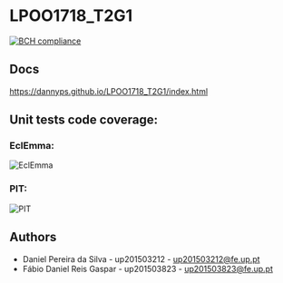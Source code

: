 # LPOO1718_T2G1

[![BCH compliance](https://bettercodehub.com/edge/badge/Dannyps/LPOO1718_T2G1?branch=master&token=d8a45f28adf2d48614fa1df8b51a035d5a310662)](https://bettercodehub.com/)
## Docs
https://dannyps.github.io/LPOO1718_T2G1/index.html

## Unit tests code coverage:

### EclEmma: 
![EclEmma](https://i.imgur.com/o0zTATh.png)

### PIT: 
![PIT](https://i.imgur.com/7k9lR2j.png)

## Authors
 - Daniel Pereira da Silva - up201503212 - up201503212@fe.up.pt
 - Fábio Daniel Reis Gaspar - up201503823 - up201503823@fe.up.pt
